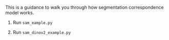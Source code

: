 This is a guidance to walk you through how segmentation correspondence model works.

1. Run `sam_eample.py`

2. Run `sam_dinov2_example.py`